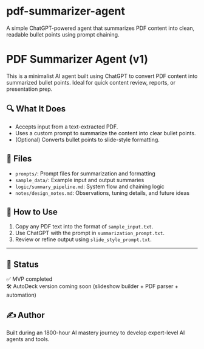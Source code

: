 # pdf-summarizer-agent
A simple ChatGPT-powered agent that summarizes PDF content into clean, readable bullet points using prompt chaining.

# PDF Summarizer Agent (v1)

This is a minimalist AI agent built using ChatGPT to convert PDF content into summarized bullet points. Ideal for quick content review, reports, or presentation prep.

## 🔍 What It Does

- Accepts input from a text-extracted PDF.
- Uses a custom prompt to summarize the content into clear bullet points.
- (Optional) Converts bullet points to slide-style formatting.

## 📂 Files

- `prompts/`: Prompt files for summarization and formatting
- `sample_data/`: Example input and output summaries
- `logic/summary_pipeline.md`: System flow and chaining logic
- `notes/design_notes.md`: Observations, tuning details, and future ideas

## 🚀 How to Use

1. Copy any PDF text into the format of `sample_input.txt`.
2. Use ChatGPT with the prompt in `summarization_prompt.txt`.
3. Review or refine output using `slide_style_prompt.txt`.

---

## 📌 Status

✅ MVP completed  
🛠 AutoDeck version coming soon (slideshow builder + PDF parser + automation)

## ✍️ Author

Built during an 1800-hour AI mastery journey to develop expert-level AI agents and tools.
